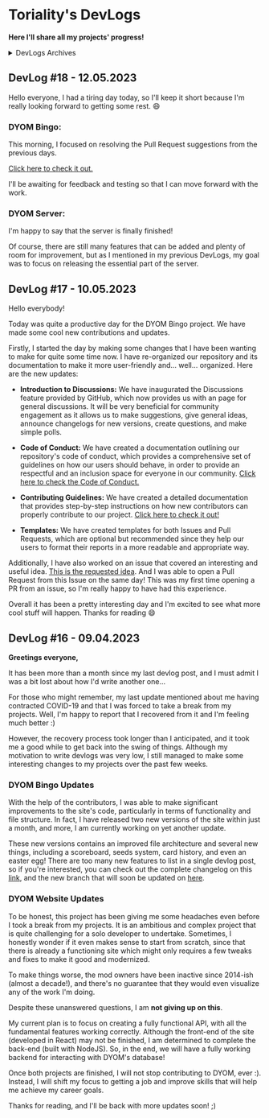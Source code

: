 # Toriality's DevLogs

**Here I'll share all my projects' progress!**

<details>
  <summary>DevLogs Archives</summary>

- 2023
  - [January](archive/2023-01.md)
  - [February](archive/2023-02.md)
  - [March](/archive/2023-03.md)

</details>

## DevLog #18 - 12.05.2023

Hello everyone, I had a tiring day today, so I'll keep it short because I'm really looking forward to getting some rest. :smile:

### DYOM Bingo:

This morning, I focused on resolving the Pull Request suggestions from the previous days.

[Click here to check it out.](https://github.com/Toriality/DYOM-Bingo/pull/21)

I'll be awaiting for feedback and testing so that I can move forward with the work.

### DYOM Server:

I'm happy to say that the server is finally finished!

Of course, there are still many features that can be added and plenty of room for improvement, but as I mentioned in my previous DevLogs, my goal was to focus on releasing the essential part of the server.

## DevLog #17 - 10.05.2023

Hello everybody!

Today was quite a productive day for the DYOM Bingo project. We have made some cool new contributions and updates.

Firstly, I started the day by making some changes that I have been wanting to make for quite some time now. I have re-organized our repository and its documentation to make it more user-friendly and... well... organized. Here are the new updates:

- **Introduction to Discussions:** We have inaugurated the Discussions feature provided by GitHub, which now provides us with an page for general discussions. It will be very beneficial for community engagement as it allows us to make suggestions, give general ideas, announce changelogs for new versions, create questions, and make simple polls.

- **Code of Conduct:** We have created a documentation outlining our repository's code of conduct, which provides a comprehensive set of guidelines on how our users should behave, in order to provide an respectful and an inclusion space for everyone in our community. [Click here to check the Code of Conduct.](https://github.com/Toriality/DYOM-Bingo/blob/main/.github/CODE_OF_CONDUCT.md)

- **Contributing Guidelines:** We have created a detailed documentation that provides step-by-step instructions on how new contributors can properly contribute to our project. [Click here to check it out!](https://github.com/Toriality/DYOM-Bingo/blob/main/.github/CONTRIBUTING.md)

- **Templates:** We have created templates for both Issues and Pull Requests, which are optional but recommended since they help our users to format their reports in a more readable and appropriate way.

Additionally, I have also worked on an issue that covered an interesting and useful idea. [This is the requested idea](https://github.com/Toriality/DYOM-Bingo/issues/16). And I was able to open a Pull Request from this Issue on the same day! This was my first time opening a PR from an issue, so I'm really happy to have had this experience.

Overall it has been a pretty interesting day and I'm excited to see what more cool stuff will happen. Thanks for reading :smile:

## DevLog #16 - 09.04.2023

**Greetings everyone,**

It has been more than a month since my last devlog post, and I must admit I was a bit lost about how I'd write another one...

For those who might remember, my last update mentioned about me having contracted COVID-19 and that I was forced to take a break from my projects. Well, I'm happy to report that I recovered from it and I'm feeling much better :)

However, the recovery process took longer than I anticipated, and it took me a good while to get back into the swing of things. Although my motivation to write devlogs was very low, I still managed to make some interesting changes to my projects over the past few weeks.

### DYOM Bingo Updates

With the help of the contributors, I was able to make significant improvements to the site's code, particularly in terms of functionality and file structure. In fact, I have released two new versions of the site within just a month, and more, I am currently working on yet another update.

These new versions contains an improved file architecture and several new things, including a scoreboard, seeds system, card history, and even an easter egg! There are too many new features to list in a single devlog post, so if you're interested, you can check out the complete changelog on this [link](https://toriality.github.io/DYOM-Bingo/changelogs.html), and the new branch that will soon be updated on [here](https://github.com/Toriality/DYOM-Bingo/tree/1.4).

### DYOM Website Updates

To be honest, this project has been giving me some headaches even before I took a break from my projects. It is an ambitious and complex project that is quite challenging for a solo developer to undertake. Sometimes, I honestly wonder if it even makes sense to start from scratch, since that there is already a functioning site which might only requires a few tweaks and fixes to make it good and modernized.

To make things worse, the mod owners have been inactive since 2014-ish (almost a decade!), and there's no guarantee that they would even visualize any of the work I'm doing.

Despite these unanswered questions, I am **not giving up on this**.

My current plan is to focus on creating a fully functional API, with all the fundamental features working correctly. Although the front-end of the site (developed in React) may not be finished, I am determined to complete the back-end (built with NodeJS). So, in the end, we will have a fully working backend for interacting with DYOM's database!

Once both projects are finished, I will not stop contributing to DYOM, ever :). Instead, I will shift my focus to getting a job and improve skills that will help me achieve my career goals.

Thanks for reading, and I'll be back with more updates soon! ;)
